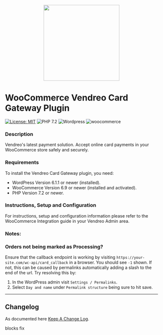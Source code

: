 <p align="center">   
    <img src="https://cdn.vendreo.com/images/vendreo-fullcolour.svg" width="250" height="auto">
</p>

# WooCommerce Vendreo Card Gateway Plugin

[![License: MIT](https://img.shields.io/badge/License-MIT-yellow.svg)](https://opensource.org/licenses/MIT)
![PHP 7.2](https://img.shields.io/badge/PHP-7.2-blue.svg)
![Wordpress](https://img.shields.io/badge/wordpress-v6.1.1-green)
![woocommerce](https://img.shields.io/badge/woocommerce-v6.9-green)

### Description

Vendreo's latest payment solution. Accept online card payments in your WooCommerce store safely and securely.

### Requirements

To install the Vendreo Card Gateway plugin, you need:

* WordPress Version 6.1.1 or newer (installed).
* WooCommerce Version 6.9 or newer (installed and activated).
* PHP Version 7.2 or newer.

### Instructions, Setup and Configuration

For instructions, setup and configuration information please refer to the WooCommerce Integration guide in your Vendreo
Admin area.


### Notes:
### Orders not being marked as Processing?
Ensure that the callback endpoint is working by visiting `https://your-site.com/wc-api/card_callback` in a browser.
You should see `-1` shown.
If not, this can be caused by permalinks automatically adding a slash to the end of the url.
Try resolving this by:
1. In the WordPress admin visit `Settings / Permalinks`.
2. Select `Day and name` under `Permalink structure` being sure to hit save.

---

## Changelog

As documented here [Keep A Change Log](https://keepachangelog.com/en/1.0.0/).

blocks fix
